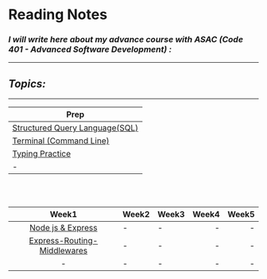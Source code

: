 # Reading Notes
### *I will write here about my advance course with ASAC (Code 401 - Advanced Software Development) :*


---
## *Topics:*
---

|Prep|
|----------|
|[Structured Query Language(SQL)](./Prep/SQL.md)|
|[Terminal (Command Line)](./Prep/Terminal.md)|
|[Typing Practice](./Prep/TypingPractice.md)|
|-|

<br />
<br />

|Week1|Week2|Week3|Week4|Week5|
|:-------------:|:---------|:-------------|----:|----:|
|[Node js & Express](./Express.md)|-|-|-|-|
|[Express-Routing-Middlewares](./Express-Routing-Middlewares.md)|-|-|-|-|
|-|-|-|-|-|
